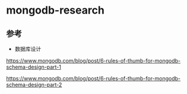 # mongodb-research

## 参考

- 数据库设计

https://www.mongodb.com/blog/post/6-rules-of-thumb-for-mongodb-schema-design-part-1

https://www.mongodb.com/blog/post/6-rules-of-thumb-for-mongodb-schema-design-part-2
